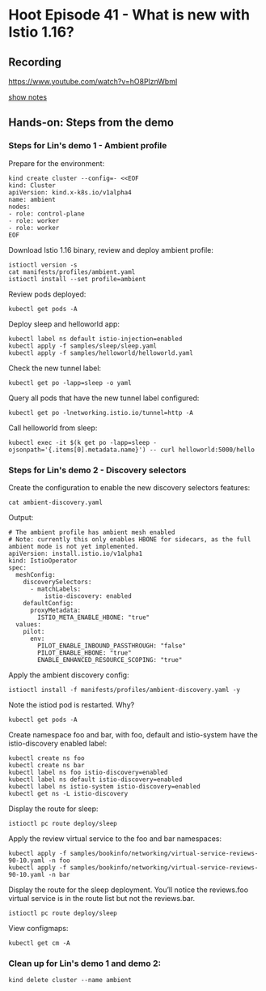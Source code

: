 # Hoot Episode 41 - What is new with Istio 1.16?

## Recording ##
 https://www.youtube.com/watch?v=hO8PlznWbmI

[show notes](SHOWNOTES.md)

## Hands-on: Steps from the demo

### Steps for Lin's demo 1 - Ambient profile
Prepare for the environment:

```
kind create cluster --config=- <<EOF
kind: Cluster
apiVersion: kind.x-k8s.io/v1alpha4
name: ambient
nodes:
- role: control-plane
- role: worker
- role: worker
EOF
```

Download Istio 1.16 binary, review and deploy ambient profile:

```
istioctl version -s
cat manifests/profiles/ambient.yaml
istioctl install --set profile=ambient
```

Review pods deployed:
```
kubectl get pods -A
```

Deploy sleep and helloworld app:
```
kubectl label ns default istio-injection=enabled
kubectl apply -f samples/sleep/sleep.yaml
kubectl apply -f samples/helloworld/helloworld.yaml
```

Check the new tunnel label:
```
kubectl get po -lapp=sleep -o yaml
```

Query all pods that have the new tunnel label configured:

```
kubectl get po -lnetworking.istio.io/tunnel=http -A
```

Call helloworld from sleep:

```
kubectl exec -it $(k get po -lapp=sleep -ojsonpath='{.items[0].metadata.name}') -- curl helloworld:5000/hello
```

### Steps for Lin's demo 2 - Discovery selectors

Create the configuration to enable the new discovery selectors features:
```
cat ambient-discovery.yaml
```

Output:
```
# The ambient profile has ambient mesh enabled
# Note: currently this only enables HBONE for sidecars, as the full ambient mode is not yet implemented.
apiVersion: install.istio.io/v1alpha1
kind: IstioOperator
spec:
  meshConfig:
    discoverySelectors:
      - matchLabels:
          istio-discovery: enabled
    defaultConfig:
      proxyMetadata:
        ISTIO_META_ENABLE_HBONE: "true"
  values:
    pilot:
      env:
        PILOT_ENABLE_INBOUND_PASSTHROUGH: "false"
        PILOT_ENABLE_HBONE: "true"
        ENABLE_ENHANCED_RESOURCE_SCOPING: "true"
```

Apply the ambient discovery config:

```
istioctl install -f manifests/profiles/ambient-discovery.yaml -y
```

Note the istiod pod is restarted.  Why?

```
kubectl get pods -A
```

Create namespace foo and bar, with foo, default and istio-system have the istio-discovery enabled label:

```
kubectl create ns foo
kubectl create ns bar
kubectl label ns foo istio-discovery=enabled
kubectl label ns default istio-discovery=enabled
kubectl label ns istio-system istio-discovery=enabled
kubectl get ns -L istio-discovery
```

Display the route for sleep:
```
istioctl pc route deploy/sleep
```

Apply the review virtual service to the foo and bar namespaces:

```
kubectl apply -f samples/bookinfo/networking/virtual-service-reviews-90-10.yaml -n foo
kubectl apply -f samples/bookinfo/networking/virtual-service-reviews-90-10.yaml -n bar
```

Display the route for the sleep deployment. You’ll notice the reviews.foo virtual service is in the route list but not the reviews.bar.
```
istioctl pc route deploy/sleep
```

View configmaps:

```
kubectl get cm -A
```

### Clean up for Lin's demo 1 and demo 2:

```
kind delete cluster --name ambient
```
